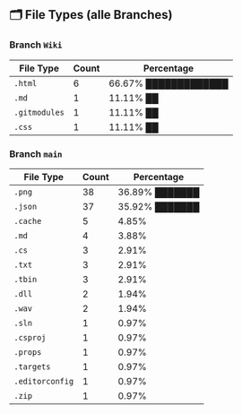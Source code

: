 ## 🗂️ File Types (alle Branches)

### Branch `Wiki`
| File Type | Count | Percentage |
|-----------|-------|------------|
| `.html` | 6 | 66.67% █████████████|
| `.md` | 1 | 11.11% ██|
| `.gitmodules` | 1 | 11.11% ██|
| `.css` | 1 | 11.11% ██|

### Branch `main`
| File Type | Count | Percentage |
|-----------|-------|------------|
| `.png` | 38 | 36.89% ███████|
| `.json` | 37 | 35.92% ███████|
| `.cache` | 5 | 4.85% |
| `.md` | 4 | 3.88% |
| `.cs` | 3 | 2.91% |
| `.txt` | 3 | 2.91% |
| `.tbin` | 3 | 2.91% |
| `.dll` | 2 | 1.94% |
| `.wav` | 2 | 1.94% |
| `.sln` | 1 | 0.97% |
| `.csproj` | 1 | 0.97% |
| `.props` | 1 | 0.97% |
| `.targets` | 1 | 0.97% |
| `.editorconfig` | 1 | 0.97% |
| `.zip` | 1 | 0.97% |

